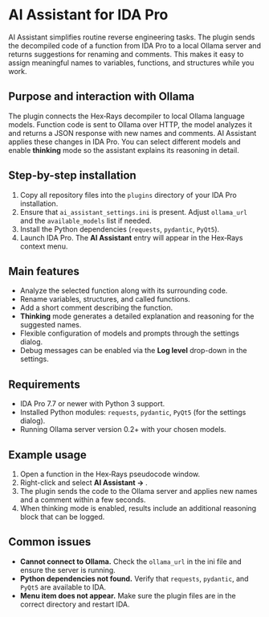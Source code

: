 # AI Assistant for IDA Pro

AI Assistant simplifies routine reverse engineering tasks. The plugin sends the decompiled code of a function from IDA Pro to a local Ollama server and returns suggestions for renaming and comments. This makes it easy to assign meaningful names to variables, functions, and structures while you work.

## Purpose and interaction with Ollama

The plugin connects the Hex‑Rays decompiler to local Ollama language models. Function code is sent to Ollama over HTTP, the model analyzes it and returns a JSON response with new names and comments. AI Assistant applies these changes in IDA Pro. You can select different models and enable **thinking** mode so the assistant explains its reasoning in detail.

## Step-by-step installation

1. Copy all repository files into the `plugins` directory of your IDA Pro installation.
2. Ensure that `ai_assistant_settings.ini` is present. Adjust `ollama_url` and the `available_models` list if needed.
3. Install the Python dependencies (`requests`, `pydantic`, `PyQt5`).
4. Launch IDA Pro. The **AI Assistant** entry will appear in the Hex‑Rays context menu.

## Main features

- Analyze the selected function along with its surrounding code.
- Rename variables, structures, and called functions.
- Add a short comment describing the function.
- **Thinking** mode generates a detailed explanation and reasoning for the suggested names.
- Flexible configuration of models and prompts through the settings dialog.
- Debug messages can be enabled via the **Log level** drop-down in the settings.

## Requirements

- IDA Pro 7.7 or newer with Python 3 support.
- Installed Python modules: `requests`, `pydantic`, `PyQt5` (for the settings dialog).
- Running Ollama server version 0.2+ with your chosen models.

## Example usage

1. Open a function in the Hex‑Rays pseudocode window.
2. Right-click and select **AI Assistant → <model name>**.
3. The plugin sends the code to the Ollama server and applies new names and a comment within a few seconds.
4. When thinking mode is enabled, results include an additional reasoning block that can be logged.

## Common issues

- **Cannot connect to Ollama.** Check the `ollama_url` in the ini file and ensure the server is running.
- **Python dependencies not found.** Verify that `requests`, `pydantic`, and `PyQt5` are available to IDA.
- **Menu item does not appear.** Make sure the plugin files are in the correct directory and restart IDA.

